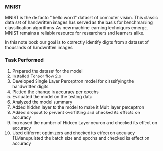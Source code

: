 ### MNIST
MNIST is the de facto " hello world" dataset of computer vision. This classic data set of handwritten images has served as the basis for benchmarking  classification algorithms. As new machine learning techniques emerge, MNIST remains a reliable resource for researchers and learners alike.

In this note book our goal is to correctly identify digits from a dataset of thousands of handwritten images.

### Task Performed
1. Prepared the dataset for the model
2. Installed Tensor flow 2.x
3. Developed Single Layer Perceptron model for classifying the handwritten digits
4. Plotted the change in accuracy per epochs
5. Evaluated the model on the testing data
6. Analyzed the model summary
7. Added hidden layer to the model to make it Multi layer perceptron
8. Added dropout to prevent overfitting and checked its effects on accuracy
9. Increased the number of Hidden Layer neuron and checked its effect on accuracy
10. Used different optimizers and checked its effect on accuracy
11.Manupulated the batch size and epochs and checked its effect on accuracy
